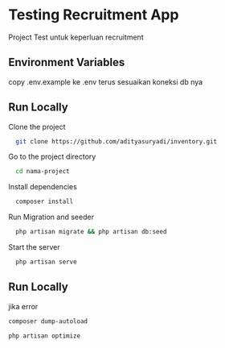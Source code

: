 
# Testing Recruitment App

Project Test untuk keperluan recruitment


## Environment Variables

copy .env.example ke .env terus sesuaikan koneksi db nya


## Run Locally

Clone the project

```bash
  git clone https://github.com/adityasuryadi/inventory.git
```

Go to the project directory

```bash
  cd nama-project
```

Install dependencies

```bash
  composer install
```

Run Migration and seeder

```bash
  php artisan migrate && php artisan db:seed
```

Start the server

```bash
  php artisan serve
```
## Run Locally

jika error
```bash
composer dump-autoload
```

```bash
php artisan optimize
```

